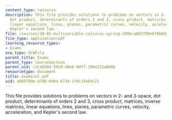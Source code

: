 ```yaml
---
content_type: resource
description: This file provides solutions to problems on vectors in 2- and 3-space,
  dot product, determinants of orders 2 and 3, cross product, matrices, inverse matrices,
  linear equations, lines, planes, parametric curves, velocity, acceleration, and
  Kepler's second law.
file: /courses/18-02-multivariable-calculus-spring-2006/a665789eb74b694a07341f0c15eb9c21_exam1sol.pdf
file_type: application/pdf
learning_resource_types:
- Exams
ocw_type: OCWFile
parent_title: Exams
parent_type: CourseSection
parent_uid: c3ca0d84-59c0-d8e0-0dff-196e231a668b
resourcetype: Document
title: exam1sol.pdf
uid: a665789e-b74b-694a-0734-1f0c15eb9c21
---
```

This file provides solutions to problems on vectors in 2- and 3-space, dot product, determinants of orders 2 and 3, cross product, matrices, inverse matrices, linear equations, lines, planes, parametric curves, velocity, acceleration, and Kepler's second law.

